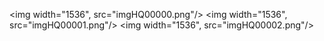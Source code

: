 <img width="1536", src="imgHQ00000.png"/>
<img width="1536", src="imgHQ00001.png"/>
<img width="1536", src="imgHQ00002.png"/>
